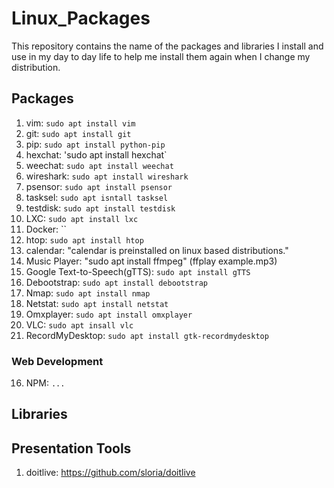 Linux_Packages
==============
This repository contains the name of the packages and libraries I install and use in my day to day life to help me install them again when I change my distribution.

## Packages
1. vim: `sudo apt install vim`
2. git: `sudo apt install git`
3. pip: `sudo apt install python-pip`
4. hexchat: 'sudo apt install hexchat`
5. weechat: `sudo apt install weechat`
6. wireshark: `sudo apt install wireshark`
7. psensor: `sudo apt install psensor`
8. tasksel: `sudo apt isntall tasksel`
9. testdisk: `sudo apt install testdisk`
10. LXC: `sudo apt install lxc`
11. Docker: ``
12. htop: `sudo apt install htop`
13. calendar: "calendar is preinstalled on linux based distributions."
14. Music Player: "sudo apt install ffmpeg" (ffplay example.mp3)
15. Google Text-to-Speech(gTTS): `sudo apt install gTTS`
16. Debootstrap: `sudo apt install debootstrap`
17. Nmap: `sudo apt install nmap`
18. Netstat: `sudo apt install netstat`
19. Omxplayer: `sudo apt install omxplayer`
20. VLC: `sudo apt insall vlc`
21. RecordMyDesktop: `sudo apt install gtk-recordmydesktop`

### Web Development
16. NPM: `...`

## Libraries

## Presentation Tools
1. doitlive: https://github.com/sloria/doitlive
